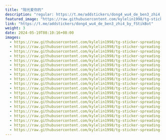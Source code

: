 ```yaml
---
title: "阳光爱你的"
description: "regular: https://t.me/addstickers/dong4_wu4_de_ben3_zhi4_by_fStikBot"
featured_image: "https://raw.githubusercontent.com/kylelin1998/tg-sticker-spreading-worldwide-images/main/img/fa0c6ef6-66f2-4bcc-a7ff-be10d3b45215.jpg"
link: "https://t.me/addstickers/dong4_wu4_de_ben3_zhi4_by_fStikBot"
weight: 3
date: 2024-05-19T08:10:16+08:00
images:
  - https://raw.githubusercontent.com/kylelin1998/tg-sticker-spreading-worldwide-images/main/img/fa0c6ef6-66f2-4bcc-a7ff-be10d3b45215.jpg
  - https://raw.githubusercontent.com/kylelin1998/tg-sticker-spreading-worldwide-images/main/img/2fa3478f-5dce-4a4f-96aa-8fad526f32fb.jpg
  - https://raw.githubusercontent.com/kylelin1998/tg-sticker-spreading-worldwide-images/main/img/77cc185a-6562-4400-a0e0-d057210b8d35.jpg
  - https://raw.githubusercontent.com/kylelin1998/tg-sticker-spreading-worldwide-images/main/img/d2eef608-5598-4500-be69-479a8f21ceb4.jpg
  - https://raw.githubusercontent.com/kylelin1998/tg-sticker-spreading-worldwide-images/main/img/4d484c84-0f74-4954-a5cd-0f08d5bf2e22.jpg
  - https://raw.githubusercontent.com/kylelin1998/tg-sticker-spreading-worldwide-images/main/img/be0574ee-4ac9-4b65-8ecb-be6f9f1677f9.jpg
  - https://raw.githubusercontent.com/kylelin1998/tg-sticker-spreading-worldwide-images/main/img/17a2b638-bafd-4eb0-b02e-4ffd7c03c19b.jpg
  - https://raw.githubusercontent.com/kylelin1998/tg-sticker-spreading-worldwide-images/main/img/f7dbe358-929a-427e-a46f-3c9c0ed25559.jpg
  - https://raw.githubusercontent.com/kylelin1998/tg-sticker-spreading-worldwide-images/main/img/ffbab952-8fe6-4456-b40a-c18669d79ed0.jpg
  - https://raw.githubusercontent.com/kylelin1998/tg-sticker-spreading-worldwide-images/main/img/22213c72-b8e5-474f-97d2-83d34d26841d.jpg
  - https://raw.githubusercontent.com/kylelin1998/tg-sticker-spreading-worldwide-images/main/img/67cad7e9-34e8-4fa9-ab23-141ea988ad6d.jpg
  - https://raw.githubusercontent.com/kylelin1998/tg-sticker-spreading-worldwide-images/main/img/0db9de46-c835-459f-abd5-96cf050488c3.jpg
  - https://raw.githubusercontent.com/kylelin1998/tg-sticker-spreading-worldwide-images/main/img/c328953b-18d8-4bae-9e78-da2a5e94324c.jpg
  - https://raw.githubusercontent.com/kylelin1998/tg-sticker-spreading-worldwide-images/main/img/f0a5d1a0-2a35-47b8-a85e-8b1fc838e124.jpg
  - https://raw.githubusercontent.com/kylelin1998/tg-sticker-spreading-worldwide-images/main/img/b66cf50e-4807-41ef-a373-3dccfca55cf3.jpg
  - https://raw.githubusercontent.com/kylelin1998/tg-sticker-spreading-worldwide-images/main/img/4d9a6383-8fdd-4cab-82a8-664dd8aa9a4f.jpg
  - https://raw.githubusercontent.com/kylelin1998/tg-sticker-spreading-worldwide-images/main/img/4acffe4d-bc62-400b-b8ae-e22a82ad9388.jpg
  - https://raw.githubusercontent.com/kylelin1998/tg-sticker-spreading-worldwide-images/main/img/726b902d-47fa-4b82-9434-421cb924c627.jpg
  - https://raw.githubusercontent.com/kylelin1998/tg-sticker-spreading-worldwide-images/main/img/8407051a-7d92-48a2-862f-2fcd25328f7a.jpg
  - https://raw.githubusercontent.com/kylelin1998/tg-sticker-spreading-worldwide-images/main/img/e1b25069-a128-4b03-8fa5-8c13a8723a89.jpg
---
```

